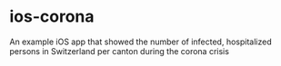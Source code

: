 # ios-corona
An example iOS app that showed the number of infected, hospitalized persons in Switzerland per canton during the corona crisis
